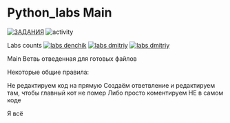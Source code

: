 # Python_labs Main
[![ЗАДАНИЯ](https://img.shields.io/static/v1?label=Google-Disk&message=%D0%97%D0%90%D0%94%D0%90%D0%9D%D0%98%D0%AF&color=red&logo=googledrive&style=for-the-badge)](https://drive.google.com/drive/folders/1Azp_k1GdCND3BvPCFtL8tq_kPquRT5UE?usp=sharing) 
![activity](https://img.shields.io/github/commit-activity/w/BaldaAzz/Python_labs?style=for-the-badge)

Labs counts
[![labs denchik](https://img.shields.io/github/directory-file-count/BaldaAzz/Python_labs/Denchik)](https://github.com/BaldaAzz/Python_labs/tree/main/Denchik) 
[![labs dmitriy](https://img.shields.io/github/directory-file-count/BaldaAzz/Python_labs/Dmitriy)](https://github.com/BaldaAzz/Python_labs/tree/main/Dmitriy) 
[![labs dmitriy](https://img.shields.io/github/directory-file-count/BaldaAzz/Python_labs/Ruslan)](https://github.com/BaldaAzz/Python_labs/tree/main/Ruslan)

Main 
  Ветвь отведенная для готовых файлов
  
Некоторые общие правила:

  Не редактируем код на прямую
    Создаём ответвление и редактируем там, чтобы главный кот не помер
    Либо просто коментируем НЕ в самом коде
    
Я всё
